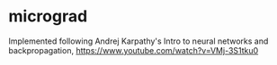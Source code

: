 # micrograd

Implemented following Andrej Karpathy's Intro to neural networks and backpropagation, https://www.youtube.com/watch?v=VMj-3S1tku0
